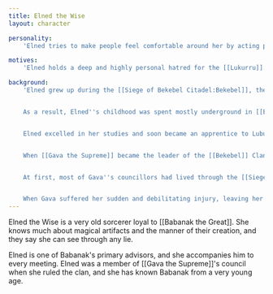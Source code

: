 ```yaml
---
title: Elned the Wise
layout: character

personality:
    'Elned tries to make people feel comfortable around her by acting playful and mischievous. She often pretends to forget things and to not understand what''s going on, while in reality she watches other people very closely and takes mental notes of everything they say. When she needs to, she drops the masquerade and can quickly take charge in an emergency. However, she prefers to give hints and subtle advice to those around her in an attempt to guide their actions.'

motives:
    'Elned holds a deep and highly personal hatred for the [[Lukurru]]. Since long before Babanak came to power in the [[Bekebel]] clan, Elned has been promoting distrust for the Lukurru and encouraging open war with them. Much of her wisdom, both as a member of Gava''s council and as Babanak''s primary advisor, has been directed towards her goal of destroying the Lukurru. With both, she has been able to leverage the death of [[Nort the Pyromancer]] to motivate actions against the Lukurru.'

background:
    'Elned grew up during the [[Siege of Bekebel Citadel:Bekebel]], the zenith of the conflict between the Bekebel and the Lukurru. For seven years, legions of Lukurru soldiers fought to breach the walls of the citadel. By the time the Lukurru finally retreated, both clans had suffered tremendous losses. Nonetheless, skirmishes continued around the border between the clans territories for decades to come.


    As a result, Elned''s childhood was spent mostly underground in [[Bekebel Citadel:Bekebel]]''s tunnels. Until the siege ended, she had no education, and she was raised mostly on preserved food and propaganda. Later, like many others whose childhoods were turned upside-down by the war, she returned to school and began to learn metalworking.


    Elned excelled in her studies and soon became an apprentice to Lubu the Artificer, who taught her how to weave enchantments into metal. Over the years, Elned''s abilities as a sorcerer slowly emerged and she became capable of imbuing metal with magic of unprecedented potency. When Lubu retired, Elned took over her shop and school and continued to develop new arts of metallurgy and enchantment.


    When [[Gava the Supreme]] became the leader of the [[Bekebel]] Clan and formed her council, she selected Elned to be one of its nine members. For a while, Elned continued to run her school while she served on the council, but over time her responsibilities as a councillor grew until she could no longer maintain any students.


    At first, most of Gava''s councillors had lived through the [[Siege of Bekebel Citadel:Bekebel]] and remembered it vividly, even though Gava herself was born several years after it ended. But as the years wore on, the older councillors were replaced as they retired. Eventually Elned was the only one on the council who had experience the siege firsthand, and her powerful enmity towards the Lukurru was no longer the prevailing consensus.


    When Gava suffered her sudden and debilitating injury, leaving her unable to speak or walk, Elned and the other councillors nominated her son Babanak to lead the clan in her absence. As it became clear that Gava would never recover, Babanak took the title [[Babanak the Great]] and became the permanent ruler of the clan. He abolished the council, but then hired many of his mother''s councillors (including Elned) as special advisors. To the present day, Elned serves as Babanak''s tutor in sorcery and enchantment and works with him and [[Paparnad the Mystic]] to develop the clan''s gifts to [[Tuvdak the Magnificent]].'
---
```


Elned the Wise is a very old sorcerer loyal to [[Babanak the Great]]. She knows much about magical artifacts and the manner of their creation, and they say she can see through any lie.

Elned is one of Babanak's primary advisors, and she accompanies him to every meeting. Elned was a member of [[Gava the Supreme]]'s council when she ruled the clan, and she has known Babanak from a very young age.
